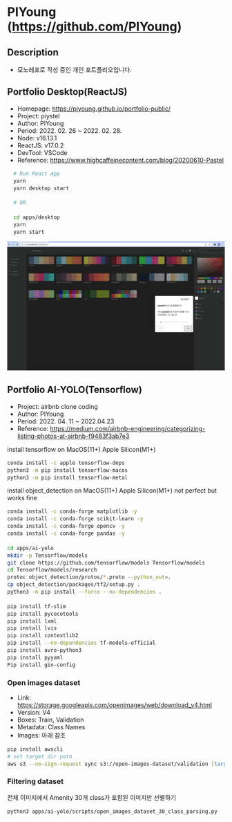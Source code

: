 # PIYoung (<https://github.com/PIYoung>)

## Description

- 모노레포로 작성 중인 개인 포트폴리오입니다.

## Portfolio Desktop(ReactJS)

- Homepage: <https://piyoung.github.io/portfolio-public/>
- Project: piystel
- Author: PIYoung
- Period: 2022. 02. 26 ~ 2022. 02. 28.
- Node: v16.13.1
- ReactJS: v17.0.2
- DevTool: VSCode
- Reference: <https://www.highcaffeinecontent.com/blog/20200610-Pastel>

```bash
  # Run React App
  yarn
  yarn desktop start

  # OR

  cd apps/desktop
  yarn
  yarn start
```

![intro](intro.gif)

## Portfolio AI-YOLO(Tensorflow)

- Project: airbnb clone coding
- Author: PIYoung
- Period: 2022. 04. 11 ~ 2022.04.23
- Reference: <https://medium.com/airbnb-engineering/categorizing-listing-photos-at-airbnb-f9483f3ab7e3>

install tensorflow on MacOS(11+) Apple Silicon(M1+)

```zsh
conda install -c apple tensorflow-deps
python3 -m pip install tensorflow-macos
python3 -m pip install tensorflow-metal
```

install object_detection on MacOS(11+) Apple Silicon(M1+)
not perfect but works fine

```zsh
conda install -c conda-forge matplotlib -y
conda install -c conda-forge scikit-learn -y
conda install -c conda-forge opencv -y
conda install -c conda-forge pandas -y

cd apps/ai-yolo
mkdir -p Tensorflow/models
git clone https://github.com/tensorflow/models Tensorflow/models
cd Tensorflow/models/research
protoc object_detection/protos/*.proto --python_out=.
cp object_detection/packages/tf2/setup.py .
python3 -m pip install --force --no-dependencies .

pip install tf-slim
pip install pycocotools
pip install lxml
pip install lvis
pip install contextlib2
pip install --no-dependencies tf-models-official
pip install avro-python3
pip install pyyaml
Pip install gin-config
```

### Open images dataset

- Link: <https://storage.googleapis.com/openimages/web/download_v4.html>
- Version: V4
- Boxes: Train, Validation
- Metadata: Class Names
- Images: 아래 참조

```zsh
pip install awscli
# set target dir path
aws s3 --no-sign-request sync s3://open-images-dataset/validation [target_dir/validation]
```

### Filtering dataset

전체 이미지에서 Amenity 30개 class가 포함된 이미지만 선별하기

```zsh
python3 apps/ai-yolo/scripts/open_images_dataset_30_class_parsing.py
```
